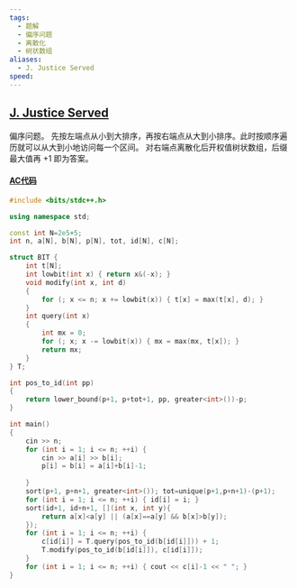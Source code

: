```yaml
---
tags:
  - 题解
  - 偏序问题
  - 离散化
  - 树状数组
aliases:
  - J. Justice Served
speed:
---
```

## [J. Justice Served](https://codeforces.com/gym/104875/attachments)

偏序问题。
先按左端点从小到大排序，再按右端点从大到小排序。此时按顺序遍历就可以从大到小地访问每一个区间。
对右端点离散化后开权值树状数组，后缀最大值再 $+1$ 即为答案。

#### [AC代码](https://codeforces.com/gym/104875/submission/284025107)

```cpp
#include <bits/stdc++.h>

using namespace std;

const int N=2e5+5;
int n, a[N], b[N], p[N], tot, id[N], c[N];

struct BIT {
    int t[N];
    int lowbit(int x) { return x&(-x); }
    void modify(int x, int d)
    {
        for (; x <= n; x += lowbit(x)) { t[x] = max(t[x], d); }
    }
    int query(int x)
    {
        int mx = 0;
        for (; x; x -= lowbit(x)) { mx = max(mx, t[x]); }
        return mx;
    }
} T;

int pos_to_id(int pp)
{
    return lower_bound(p+1, p+tot+1, pp, greater<int>())-p;
}

int main()
{
    cin >> n;
    for (int i = 1; i <= n; ++i) {
        cin >> a[i] >> b[i];
        p[i] = b[i] = a[i]+b[i]-1;
        
    }
    sort(p+1, p+n+1, greater<int>()); tot=unique(p+1,p+n+1)-(p+1);
    for (int i = 1; i <= n; ++i) { id[i] = i; }
    sort(id+1, id+n+1, [](int x, int y){
        return a[x]<a[y] || (a[x]==a[y] && b[x]>b[y]);
    });
    for (int i = 1; i <= n; ++i) {
        c[id[i]] = T.query(pos_to_id(b[id[i]])) + 1;
        T.modify(pos_to_id(b[id[i]]), c[id[i]]);
    }
    for (int i = 1; i <= n; ++i) { cout << c[i]-1 << " "; }
}
```
